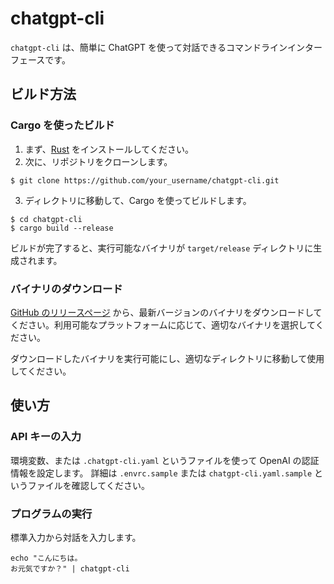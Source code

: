 # chatgpt-cli

`chatgpt-cli` は、簡単に ChatGPT を使って対話できるコマンドラインインターフェースです。

## ビルド方法

### Cargo を使ったビルド

1. まず、[Rust](https://www.rust-lang.org/tools/install) をインストールしてください。
2. 次に、リポジトリをクローンします。

  ```shell
  $ git clone https://github.com/your_username/chatgpt-cli.git
  ```

3. ディレクトリに移動して、Cargo を使ってビルドします。
　
  ```shell
  $ cd chatgpt-cli
  $ cargo build --release
  ```

ビルドが完了すると、実行可能なバイナリが `target/release` ディレクトリに生成されます。

### バイナリのダウンロード

[GitHub のリリースページ](https://github.com/kamataryo/chatgpt-cli/releases) から、最新バージョンのバイナリをダウンロードしてください。利用可能なプラットフォームに応じて、適切なバイナリを選択してください。

ダウンロードしたバイナリを実行可能にし、適切なディレクトリに移動して使用してください。

## 使い方

### API キーの入力

環境変数、または `.chatgpt-cli.yaml` というファイルを使って OpenAI の認証情報を設定します。
詳細は `.envrc.sample` または `chatgpt-cli.yaml.sample` というファイルを確認してください。

### プログラムの実行

標準入力から対話を入力します。 

```shell
echo "こんにちは。
お元気ですか？" | chatgpt-cli
```
